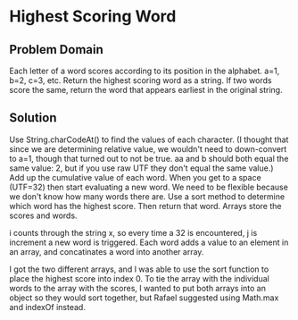 # Highest Scoring Word

## Problem Domain
Each letter of a word scores according to its position in the alphabet.  a=1, b=2, c=3, etc.  Return the highest scoring word as a string.  If two words score the same, return the word that appears earliest in the original string.

## Solution
Use String.charCodeAt() to find the values of each character.  (I thought that since we are determining relative value, we wouldn't need to down-convert to a=1, though that turned out to not be true. aa and b should both equal the same value: 2, but if you use raw UTF they don't equal the same value.)  Add up the cumulative value of each word.  When you get to a space (UTF=32) then start evaluating a new word.  We need to be flexible because we don't know how many words there are.  Use a sort method to determine which word has the highest score.  Then return that word.  Arrays store the scores and words.

i counts through the string x, so every time a 32 is encountered, j is increment a new word is triggered.  Each word adds a value to an element in an array, and concatinates a word into another array.

I got the two different arrays, and I was able to use the sort function to place the highest score into index 0.  To tie the array with the individual words to the array with the scores, I wanted to put both arrays into an object so they would sort together, but Rafael suggested using Math.max and indexOf instead.